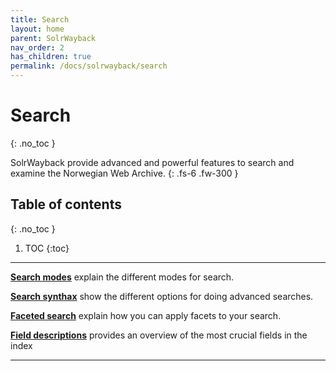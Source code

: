 ```yaml
---
title: Search
layout: home
parent: SolrWayback
nav_order: 2
has_children: true
permalink: /docs/solrwayback/search
---
```


# Search
{: .no_toc }

SolrWayback provide advanced and powerful features to search and examine the Norwegian Web Archive.
{: .fs-6 .fw-300 }

## Table of contents
{: .no_toc }

1. TOC
{:toc}

---

**[Search modes](./search/search-modes.md)** explain the different modes for search.

**[Search synthax](./search/search-synthax)** show the different options for doing advanced searches.

**[Faceted search](./search/facets)** explain how you can apply facets to your search.

**[Field descriptions](./search/fields)** provides an overview of the most crucial fields in the index

---